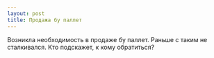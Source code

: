 ```yaml
---
layout: post 
title: Продажа бу паллет 
--- 
```

Возникла необходимость в продаже бу паллет. Раньше с таким не сталкивался. Кто подскажет, к кому обратиться?
